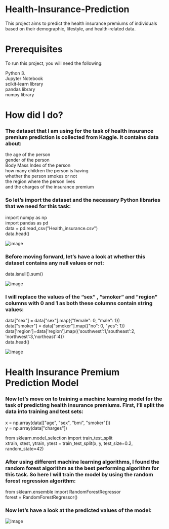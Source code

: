 
# Health-Insurance-Prediction
This project aims to predict the health insurance premiums of individuals based on their demographic, lifestyle, and health-related data.

# Prerequisites
To run this project, you will need the following:<br>

Python 3.<br>
Jupyter Notebook<br>
scikit-learn library<br>
pandas library<br>
numpy library<br>

# How  did I do?
<h3>The dataset that I am using for the task of health insurance premium prediction is collected from Kaggle. It contains data about:<br></h3>

the age of the person<br>
gender of the person<br>
Body Mass Index of the person<br>
how many children the person is having<br>
whether the person smokes or not<br>
the region where the person lives<br>
and the charges of the insurance premium<br>

<h3>So let’s import the dataset and the necessary Python libraries that we need for this task:<br></h3>

import numpy as np<br>
import pandas as pd<br>
data = pd.read_csv("Health_insurance.csv")<br>
data.head()<br>

![image](https://github.com/Sanketarali/Health-Insurance-Prediction/assets/110754364/ad9575f1-f4ce-4a6a-9d17-e4da74bcae78)

<h3>Before moving forward, let’s have a look at whether this dataset contains any null values or not:<br></h3>

data.isnull().sum()<br>

![image](https://github.com/Sanketarali/Health-Insurance-Prediction/assets/110754364/6f44bb2b-ca4f-43f6-9acc-76cce158ca98)

 <h3>I will replace the values of the “sex” , “smoker” and "region" columns with 0 and 1 as both these columns contain string values:<br></h3>
 
 data["sex"] = data["sex"].map({"female": 0, "male": 1})<br>
data["smoker"] = data["smoker"].map({"no": 0, "yes": 1})<br>
data['region']=data['region'].map({'southwest':1,'southeast':2,
                   'northwest':3,'northeast':4})<br>
data.head()<br>

![image](https://github.com/Sanketarali/Health-Insurance-Prediction/assets/110754364/db610fdf-b296-4ce2-857d-000287d845ed)

# Health Insurance Premium Prediction Model
<h3>Now let’s move on to training a machine learning model for the task of predicting health insurance premiums. First, I’ll split the data into training and test sets:<br></h3>

x = np.array(data[["age", "sex", "bmi", "smoker"]])<br>
y = np.array(data["charges"])<br>

from sklearn.model_selection import train_test_split<br>
xtrain, xtest, ytrain, ytest = train_test_split(x, y, test_size=0.2, random_state=42)<br>

<h3>After using different machine learning algorithms, I found the random forest algorithm as the best performing algorithm for this task. So here I will train the model by using the random forest regression algorithm:<br></h3>

from sklearn.ensemble import RandomForestRegressor<br>
forest = RandomForestRegressor()<br>

<h3>Now let’s have a look at the predicted values of the model:<br></h3>

![image](https://github.com/Sanketarali/Health-Insurance-Prediction/assets/110754364/bb65bdae-f0e9-4b30-aa13-7c10604649c3)



